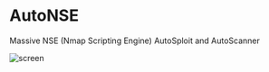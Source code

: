 # AutoNSE
Massive NSE (Nmap Scripting Engine) AutoSploit and AutoScanner

![screen](https://raw.githubusercontent.com/m4ll0k/AutoNSE/master/screen.png)

